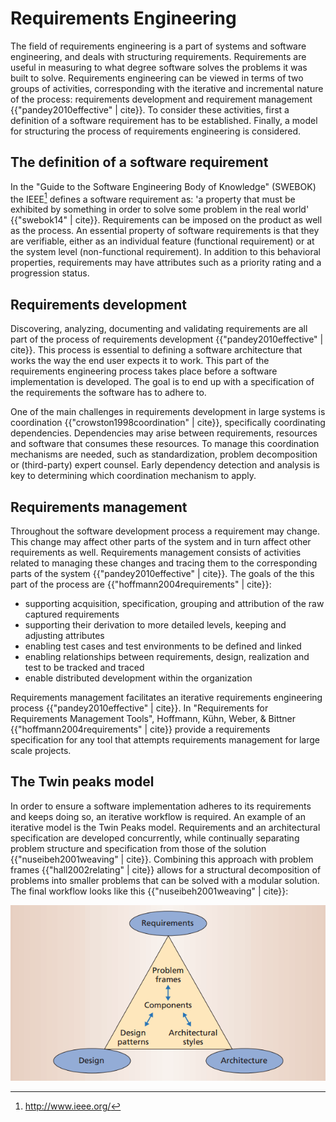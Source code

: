 
# Requirements Engineering
The field of requirements engineering is a part of systems and software engineering, and deals with structuring requirements. Requirements are useful in measuring to what degree software solves the problems it was built to solve. Requirements engineering can be viewed in terms of two groups of activities, corresponding with the iterative and incremental nature of the process: requirements development and requirement management {{"pandey2010effective" | cite}}. To consider these activities, first a definition of a software requirement has to be established. Finally, a model for structuring the process of requirements engineering is considered.

## The definition of a software requirement
In the "Guide to the Software Engineering Body of Knowledge" (SWEBOK) the IEEE[^ieee] defines a software requirement as: 'a property that must be exhibited by something in order to solve some problem in the real world' {{"swebok14" | cite}}. Requirements can be imposed on the product as well as the process. An essential property of software requirements is that they are verifiable, either as an individual feature (functional requirement) or at the system level (non-functional requirement). In addition to this behavioral properties, requirements may have attributes such as a priority rating and a progression status.

## Requirements development

Discovering, analyzing, documenting and validating requirements are all part of the process of requirements development {{"pandey2010effective" | cite}}. This process is essential to defining a software architecture that works the way the end user expects it to work. This part of the requirements engineering process takes place before a software implementation is developed. The goal is to end up with a specification of the requirements the software has to adhere to.

One of the main challenges in requirements development in large systems is coordination {{"crowston1998coordination" | cite}}, specifically coordinating dependencies. Dependencies may arise between requirements, resources and software that consumes these resources. To manage this coordination mechanisms are needed, such as standardization, problem decomposition or (third-party) expert counsel. Early dependency detection and analysis is key to determining which coordination mechanism to apply.

## Requirements management

Throughout the software development process a requirement may change. This change may affect other parts of the system and in turn affect other requirements as well. Requirements management consists of activities related to managing these changes and tracing them to the corresponding parts of the system {{"pandey2010effective" | cite}}.
The goals of the this part of the process are {{"hoffmann2004requirements" | cite}}:

- supporting acquisition, specification, grouping and attribution of the raw captured requirements
- supporting their derivation to more detailed levels, keeping and adjusting attributes
- enabling test cases and test environments to be defined and linked
- enabling relationships between requirements, design, realization and test to be tracked and traced
- enable distributed development within the organization

Requirements management facilitates an iterative requirements engineering process {{"pandey2010effective" | cite}}. In "Requirements for Requirements Management Tools", Hoffmann, Kühn, Weber, & Bittner {{"hoffmann2004requirements" | cite}} provide a requirements specification for any tool that attempts requirements management for large scale projects.

## The Twin peaks model

In order to ensure a software implementation adheres to its requirements and keeps doing so, an iterative workflow is required. An example of an iterative model is the Twin Peaks model. Requirements and an architectural specification are developed concurrently, while continually separating problem structure and specification from those of the solution {{"nuseibeh2001weaving" | cite}}. Combining this approach with problem frames {{"hall2002relating" | cite}} allows for a structural decomposition of problems into smaller problems that can be solved with a modular solution. The final workflow looks like this {{"nuseibeh2001weaving" | cite}}:

![Workflow](../images/workflow.png)

[^ieee]: http://www.ieee.org/
